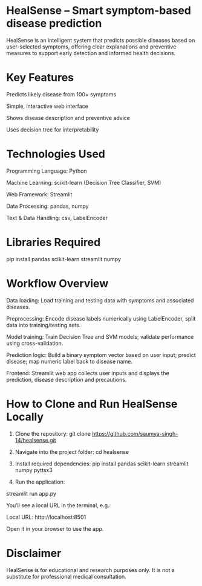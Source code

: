 # HealSense – Smart symptom-based disease prediction

HealSense is an intelligent system that predicts possible diseases based on user-selected symptoms, offering clear explanations and preventive measures to support early detection and informed health decisions.

# Key Features

Predicts likely disease from 100+ symptoms

Simple, interactive web interface

Shows disease description and preventive advice

Uses decision tree for interpretability

# Technologies Used

Programming Language: Python

Machine Learning: scikit-learn (Decision Tree Classifier, SVM)

Web Framework: Streamlit

Data Processing: pandas, numpy

Text & Data Handling: csv, LabelEncoder

# Libraries Required

pip install pandas scikit-learn streamlit numpy

# Workflow Overview

Data loading: Load training and testing data with symptoms and associated diseases.

Preprocessing: Encode disease labels numerically using LabelEncoder, split data into training/testing sets.

Model training: Train Decision Tree and SVM models; validate performance using cross-validation.

Prediction logic: Build a binary symptom vector based on user input; predict disease; map numeric label back to disease name.

Frontend: Streamlit web app collects user inputs and displays the prediction, disease description and precautions.

# How to Clone and Run HealSense Locally

1. Clone the repository:
git clone https://github.com/saumya-singh-14/healsense.git

2. Navigate into the project folder:
cd healsense

3. Install required dependencies:
pip install pandas scikit-learn streamlit numpy pyttsx3

4. Run the application:

streamlit run app.py

You’ll see a local URL in the terminal, e.g.:

Local URL: http://localhost:8501

Open it in your browser to use the app.

# Disclaimer

HealSense is for educational and research purposes only. It is not a substitute for professional medical consultation.
